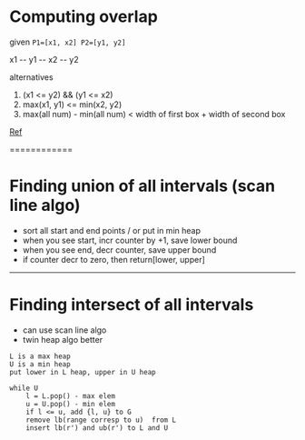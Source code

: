 
# Computing overlap 

given `P1=[x1, x2] P2=[y1, y2]`

x1 -- y1 -- x2 -- y2

alternatives
1. (x1 <= y2) && (y1 <= x2)
2. max(x1, y1) <= min(x2, y2)
3. max(all num) - min(all num) < width of first box + width of second box

[Ref](https://stackoverflow.com/questions/3269434/whats-the-most-efficient-way-to-test-two-integer-ranges-for-overlap)

============

# Finding union of all intervals (scan line algo)

* sort all start and end points / or put in min heap
* when you see start, incr counter by +1, save lower bound
* when you see end, decr counter, save upper bound 
* if counter decr to zero, then return[lower, upper]

--------------

# Finding intersect of all intervals

* can use scan line algo
* twin heap algo better

```
L is a max heap
U is a min heap
put lower in L heap, upper in U heap

while U 
	l = L.pop() - max elem
	u = U.pop() - min elem
	if l <= u, add {l, u} to G
	remove lb(range corresp to u)  from L
	insert lb(r') and ub(r') to L and U 
```
